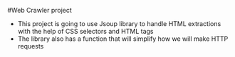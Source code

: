 #Web Crawler project

* This project is going to use Jsoup library to handle 
    HTML extractions with the help of CSS selectors and HTML tags
* The library also has a function that will simplify how we will make  HTTP requests